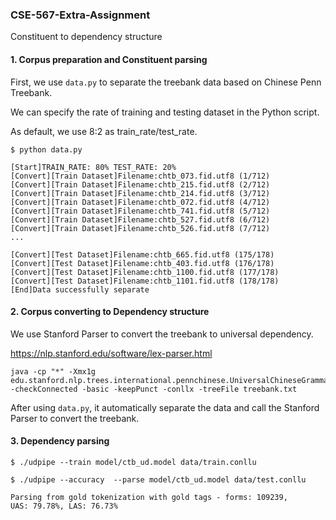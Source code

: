 ### CSE-567-Extra-Assignment

Constituent to dependency structure

#### 1. Corpus preparation and Constituent parsing

First, we use `data.py` to separate the treebank data based on Chinese Penn Treebank. 

We can specify the rate of training and testing dataset in the Python script. 

As default, we use 8:2 as train_rate/test_rate.

```
$ python data.py

[Start]TRAIN_RATE: 80% TEST_RATE: 20%
[Convert][Train Dataset]Filename:chtb_073.fid.utf8 (1/712)
[Convert][Train Dataset]Filename:chtb_215.fid.utf8 (2/712)
[Convert][Train Dataset]Filename:chtb_214.fid.utf8 (3/712)
[Convert][Train Dataset]Filename:chtb_072.fid.utf8 (4/712)
[Convert][Train Dataset]Filename:chtb_741.fid.utf8 (5/712)
[Convert][Train Dataset]Filename:chtb_527.fid.utf8 (6/712)
[Convert][Train Dataset]Filename:chtb_526.fid.utf8 (7/712)
...

[Convert][Test Dataset]Filename:chtb_665.fid.utf8 (175/178)
[Convert][Test Dataset]Filename:chtb_403.fid.utf8 (176/178)
[Convert][Test Dataset]Filename:chtb_1100.fid.utf8 (177/178)
[Convert][Test Dataset]Filename:chtb_1101.fid.utf8 (178/178)
[End]Data successfully separate
```

#### 2. Corpus converting to Dependency structure

We use Stanford Parser to convert the treebank to universal dependency.

https://nlp.stanford.edu/software/lex-parser.html

```
java -cp "*" -Xmx1g edu.stanford.nlp.trees.international.pennchinese.UniversalChineseGrammaticalStructure -checkConnected -basic -keepPunct -conllx -treeFile treebank.txt
``` 

After using `data.py`, it automatically separate the data and call the Stanford Parser to convert the treebank.


#### 3. Dependency parsing

```
$ ./udpipe --train model/ctb_ud.model data/train.conllu
```

```
$ ./udpipe --accuracy  --parse model/ctb_ud.model data/test.conllu

Parsing from gold tokenization with gold tags - forms: 109239, 
UAS: 79.78%, LAS: 76.73%
```

